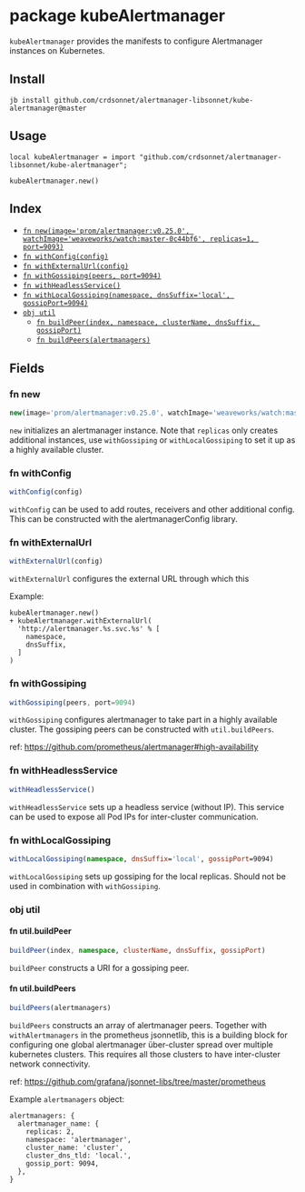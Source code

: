 # package kubeAlertmanager

`kubeAlertmanager` provides the manifests to configure Alertmanager instances on
Kubernetes.


## Install

```
jb install github.com/crdsonnet/alertmanager-libsonnet/kube-alertmanager@master
```

## Usage

```jsonnet
local kubeAlertmanager = import "github.com/crdsonnet/alertmanager-libsonnet/kube-alertmanager";

kubeAlertmanager.new()

```

## Index

* [`fn new(image='prom/alertmanager:v0.25.0', watchImage='weaveworks/watch:master-0c44bf6', replicas=1, port=9093)`](#fn-new)
* [`fn withConfig(config)`](#fn-withconfig)
* [`fn withExternalUrl(config)`](#fn-withexternalurl)
* [`fn withGossiping(peers, port=9094)`](#fn-withgossiping)
* [`fn withHeadlessService()`](#fn-withheadlessservice)
* [`fn withLocalGossiping(namespace, dnsSuffix='local', gossipPort=9094)`](#fn-withlocalgossiping)
* [`obj util`](#obj-util)
  * [`fn buildPeer(index, namespace, clusterName, dnsSuffix, gossipPort)`](#fn-utilbuildpeer)
  * [`fn buildPeers(alertmanagers)`](#fn-utilbuildpeers)

## Fields

### fn new

```ts
new(image='prom/alertmanager:v0.25.0', watchImage='weaveworks/watch:master-0c44bf6', replicas=1, port=9093)
```

`new` initializes an alertmanager instance. Note that `replicas` only creates
additional instances, use `withGossiping` or `withLocalGossiping` to set it up as
a highly available cluster.


### fn withConfig

```ts
withConfig(config)
```

`withConfig` can be used to add routes, receivers and other additional config.
This can be constructed with the alertmanagerConfig library.


### fn withExternalUrl

```ts
withExternalUrl(config)
```

`withExternalUrl` configures the external URL through which this 

Example:

```jsonnet
kubeAlertmanager.new()
+ kubeAlertmanager.withExternalUrl(
  'http://alertmanager.%s.svc.%s' % [
    namespace,
    dnsSuffix,
  ]
)
```


### fn withGossiping

```ts
withGossiping(peers, port=9094)
```

`withGossiping` configures alertmanager to take part in a highly
available cluster. The gossiping peers can be constructed with
`util.buildPeers`.

ref: https://github.com/prometheus/alertmanager#high-availability


### fn withHeadlessService

```ts
withHeadlessService()
```

`withHeadlessService` sets up a headless service (without IP). This service can
be used to expose all Pod IPs for inter-cluster communication.


### fn withLocalGossiping

```ts
withLocalGossiping(namespace, dnsSuffix='local', gossipPort=9094)
```

`withLocalGossiping` sets up gossiping for the local replicas.
Should not be used in combination with `withGossiping`.


### obj util


#### fn util.buildPeer

```ts
buildPeer(index, namespace, clusterName, dnsSuffix, gossipPort)
```

`buildPeer` constructs a URI for a gossiping peer.


#### fn util.buildPeers

```ts
buildPeers(alertmanagers)
```

`buildPeers` constructs an array of alertmanager peers. Together
with `withAlertmanagers` in the prometheus jsonnetlib, this is a
building block for configuring one global alertmanager
über-cluster spread over multiple kubernetes clusters. This
requires all those clusters to have inter-cluster network
connectivity.

ref: https://github.com/grafana/jsonnet-libs/tree/master/prometheus

Example `alertmanagers` object:

```jsonnet
alertmanagers: {
  alertmanager_name: {
    replicas: 2,
    namespace: 'alertmanager',
    cluster_name: 'cluster',
    cluster_dns_tld: 'local.',
    gossip_port: 9094,
  },
}
```

